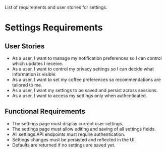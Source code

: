 
List of requirements and user stories for settings.

# Settings Requirements

## User Stories
- As a user, I want to manage my notification preferences so I can control which updates I receive.
- As a user, I want to control my privacy settings so I can decide what information is visible.
- As a user, I want to set my coffee preferences so recommendations are tailored to me.
- As a user, I want my settings to be saved and persist across sessions.
- As a user, I want to access my settings only when authenticated.

## Functional Requirements
- The settings page must display current user settings.
- The settings page must allow editing and saving of all settings fields.
- All settings API endpoints must require authentication.
- Settings changes must be persisted and reflected in the UI.
- Defaults are returned if no settings are saved yet.
